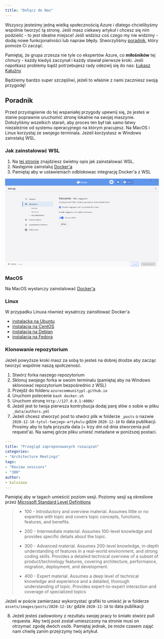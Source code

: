 ```yaml
---
title: "Dołącz do Nas"
---
```


Wszyscy jesteśmy jedną wielką społecznością Azure i dlatego chcielibyśmy wspólnie tworzyć tą stronę. Jeśli masz ciekawy artykuł i chcesz się nim podzielić - to jest idealne miejsce! Jeśli widzisz coś czego my nie widzimy - dodaj nowe funkcjonalności lub napraw błędy. Stworzyliśmy [poradnik](#Poradnik), który pomoże Ci zacząć.

Pamiętaj, że grupa zrzesza nie tyle co ekspertów Azure, co **miłośników** tej chmury - każdy kiedyś zaczynał i każdy stawiał pierwsze kroki. Jeśli napotkasz problemy bądź potrzebujesz rady odezwij się do nas: [Łukasz Kałużny](mailto:blog@kaluzny.io?subject=[Microsoft%20Azure%20User%20Group%20Poland])

Będziemy bardzo super szczęśliwi, jeżeli to właśnie z nami zaczniesz swoją przygodę!


## Poradnik

Przed przystąpienie do tej wspaniałej przygody upewnij się, że jesteś w stanie poprawnie uruchomić stronę lokalnie na swojej maszynie. Dołożyliśmy wszelkich starań, aby proces ten był tak samo łatwy niezależnie od systemu operacyjnego na którym pracujesz. Na MacOS i Linux korzystaj ze swojego terminala. Jeżeli korzystasz w Windows zainstaluj WSL.

### Jak zainstalować WSL

1. Na [tej stronie](https://docs.microsoft.com/en-us/windows/wsl/install-win10) znajdziesz świetny opis jak zainstalować WSL.
2. Następnie zainstaluj [Docker'a](https://docs.docker.com/docker-for-windows/install/)
3. Pamiętaj aby w ustawieniach odblokowac integrację Docker'a z WSL

![Integracja Dockera z WSL](./assets/images/readme/docker-wsl-integration.png)

### MacOS

Na MacOS wystarczy zainstalować [Docker'a](https://docs.docker.com/docker-for-mac/install/)


### Linux

W przypadku Linuxa również wysatrczy zainstlować Docker'a

- [instalacka na Ubuntu](https://docs.docker.com/engine/install/ubuntu/)
- [instalacja na CentOS](https://docs.docker.com/engine/install/centos/)
- [instalacja na Debian](https://docs.docker.com/engine/install/debian/)
- [instalacja na Fedora](https://docs.docker.com/engine/install/fedora/)

### Klonowanie repozytorium

Jeżeli powyższe kroki masz za sobą to jesteś na dobrej drodze aby zacząc tworzyć wspólnie naszą społczeność.

1. Stwórz forka naszego repozytorium
2. Sklonuj swojego forka w swoim terminalu (pamiętaj aby na Windows sklonować repozytorium bezpośrednio z WSL)
3. Przejdź do folderu `azurecommunitypl.github.io`
4. Uruchom polecenie `bash docker.sh`
5. Uruchom stronę `http://127.0.0.1:4000/`
6. Jeżeli jest to twoja pierwsza kontrybucja dodaj parę słów o sobie w pliku `_data/authors.yml`
7. Jeżeli chcesz stworzyć post to stwórz plik w folderze `_posts` o nazwie `2020-12-18-tytul-twojego-artykulu` gdzie `2020-12-18` to data publikacji. Prosimy aby to była przyszła data (+ trzy dni od dnia stworzenia pull request'a). Na samej górze pliku umieść metadane w poniższej postaci.

  ```yaml
  ---
title: "Przegląd zaproponowanych rozwiązań"
categories:
- "Architecture Meetings"
tags:
- "Review sessions"
- "300"
author:
- kaluzaaa
---
```  
  Pamiętaj aby w tagach umieścić poziom sesji. Poziomy sesji są określone przez [Microsoft Standard Level Definitions](https://akfash.wordpress.com/2010/10/31/microsoft-standard-level-definitions/)

  > - 100 - Introductory and overview material. Assumes little or no expertise with topic and covers topic concepts, functions, features, and benefits.
  > 
  > - 200 - Intermediate material. Assumes 100-level knowledge and provides specific details about the topic.
  > 
  > - 300 - Advanced material. Assumes 200-level knowledge, in-depth understanding of features in a real-world environment, and strong coding skills. Provides a detailed technical overview of a subset of product/technology features, covering architecture, performance, migration, deployment, and development.
  >
  > - 400 - Expert material. Assumes a deep level of technical knowledge and experience and a detailed, thorough understanding of topic. Provides expert-to-expert interaction and coverage of specialized topics

  Jeżeli w poście zamierzasz wykorzystać grafiki to umieść je w folderze `assets/images/posts/2020-12-18/` gdzie `2020-12-18` to data publikacji


8. Jeżeli jesteś zadowolony z rezultatu swojej pracy to śmiało stwórz pull requesta. Aby twój post został umieszczony na stronie musi on otrzymać zgodę dwóch osób. Pamiętaj jednak, że może czasem zająć nam chwilę zanim przejrzymy twój artykuł.